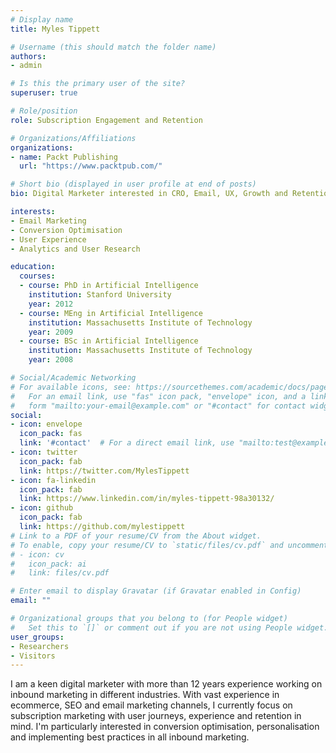 ```yaml
---
# Display name
title: Myles Tippett

# Username (this should match the folder name)
authors:
- admin

# Is this the primary user of the site?
superuser: true

# Role/position
role: Subscription Engagement and Retention

# Organizations/Affiliations
organizations:
- name: Packt Publishing
  url: "https://www.packtpub.com/"

# Short bio (displayed in user profile at end of posts)
bio: Digital Marketer interested in CRO, Email, UX, Growth and Retention.

interests:
- Email Marketing
- Conversion Optimisation
- User Experience
- Analytics and User Research

education:
  courses:
  - course: PhD in Artificial Intelligence
    institution: Stanford University
    year: 2012
  - course: MEng in Artificial Intelligence
    institution: Massachusetts Institute of Technology
    year: 2009
  - course: BSc in Artificial Intelligence
    institution: Massachusetts Institute of Technology
    year: 2008

# Social/Academic Networking
# For available icons, see: https://sourcethemes.com/academic/docs/page-builder/#icons
#   For an email link, use "fas" icon pack, "envelope" icon, and a link in the
#   form "mailto:your-email@example.com" or "#contact" for contact widget.
social:
- icon: envelope
  icon_pack: fas
  link: '#contact'  # For a direct email link, use "mailto:test@example.org".
- icon: twitter
  icon_pack: fab
  link: https://twitter.com/MylesTippett
- icon: fa-linkedin
  icon_pack: fab
  link: https://www.linkedin.com/in/myles-tippett-98a30132/
- icon: github
  icon_pack: fab
  link: https://github.com/mylestippett
# Link to a PDF of your resume/CV from the About widget.
# To enable, copy your resume/CV to `static/files/cv.pdf` and uncomment the lines below.
# - icon: cv
#   icon_pack: ai
#   link: files/cv.pdf

# Enter email to display Gravatar (if Gravatar enabled in Config)
email: ""

# Organizational groups that you belong to (for People widget)
#   Set this to `[]` or comment out if you are not using People widget.
user_groups:
- Researchers
- Visitors
---
```


I am a keen digital marketer with more than 12 years experience working on inbound marketing in different industries. With vast experience in ecommerce, SEO and email marketing channels, I currently focus on subscription marketing with user journeys, experience and retention in mind. I'm particularly interested in conversion optimisation, personalisation and implementing best practices in all inbound marketing.
